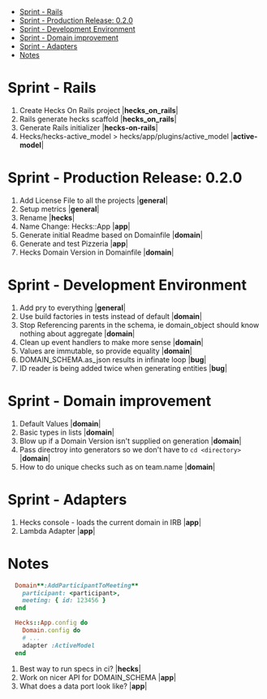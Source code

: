 <!-- TOC -->

- [Sprint - Rails](#sprint---rails)
- [Sprint - Production Release: 0.2.0](#sprint---production-release-020)
- [Sprint - Development Environment](#sprint---development-environment)
- [Sprint - Domain improvement](#sprint---domain-improvement)
- [Sprint - Adapters](#sprint---adapters)
- [Notes](#notes)

<!-- /TOC -->

# Sprint - Rails
1. Create Hecks On Rails project |**hecks_on_rails**|
1. Rails generate hecks scaffold |**hecks_on_rails**|
1. Generate Rails initializer |**hecks-on-rails**|
1. Hecks/hecks-active_model > hecks/app/plugins/active_model |**active-model**|

# Sprint - Production Release: 0.2.0
1. Add License File to all the projects |**general**|
1. Setup metrics |**general**|
1. Rename |**hecks**|
1. Name Change: Hecks::App |**app**|
1. Generate initial Readme based on Domainfile |**domain**|
1. Generate and test Pizzeria |**app**|
1. Hecks Domain Version in Domainfile |**domain**|

# Sprint - Development Environment
1. Add pry to everything |**general**|
1. Use build factories in tests instead of default |**domain**|
1. Stop Referencing parents in the schema, ie domain_object should know nothing about aggregate |**domain**|
1. Clean up event handlers to make more sense |**domain**|
1. Values are immutable, so provide equality |**domain**|
1. DOMAIN_SCHEMA.as_json results in infinate loop |**bug**|
1. ID reader is being added twice when generating entities |**bug**|

# Sprint - Domain improvement
1. Default Values |**domain**|
1. Basic types in lists |**domain**|
1. Blow up if a Domain Version isn't supplied on generation |**domain**|
1. Pass directroy into generators so we don't have to `cd <directory>` |**domain**|
1. How to do unique checks such as on team.name |**domain**|

# Sprint - Adapters
1. Hecks console - loads the current domain in IRB |**app**|
1. Lambda Adapter |**app**|

# Notes
```ruby
  Domain**:AddParticipantToMeeting**
    participant: <participant>,
    meeting: { id: 123456 }
  end
```

```ruby
  Hecks::App.config do 
    Domain.config do
    # ...
    adapter :ActiveModel
  end
```
1. Best way to run specs in ci? |**hecks**|
1. Work on nicer API for DOMAIN_SCHEMA |**app**|
1. What does a data port look like? |**app**|